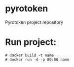 # pyrotoken
Pyrotoken project repository

# Run project: 

```
# docker build -t name .
# docker run -d -p 80:80 name
```

